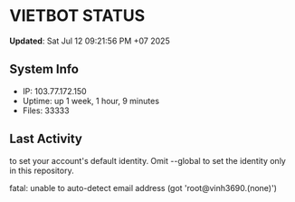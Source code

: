 # VIETBOT STATUS
**Updated**: Sat Jul 12 09:21:56 PM +07 2025

## System Info
- IP: 103.77.172.150
- Uptime: up 1 week, 1 hour, 9 minutes
- Files: 33333

## Last Activity

to set your account's default identity.
Omit --global to set the identity only in this repository.

fatal: unable to auto-detect email address (got 'root@vinh3690.(none)')
